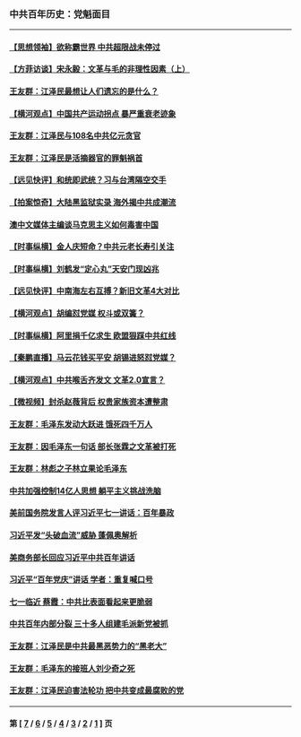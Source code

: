 ### 中共百年历史：党魁面目
---
#### [【思想领袖】欲称霸世界 中共超限战未停过](../../pages/nf1176107/n13745142.md?07100430) 
#### [【方菲访谈】宋永毅：文革与毛的非理性因素（上）](../../pages/nf1176107/n13469956.md?07100430) 
#### [王友群：江泽民最想让人们遗忘的是什么？](../../pages/nf1176107/n13408949.md?07100430) 
#### [【横河观点】中国共产运动拐点 暴严重衰老迹象](../../pages/nf1176107/n13388333.md?07100430) 
#### [王友群：江泽民与108名中共亿元贪官](../../pages/nf1176107/n13352358.md?07100430) 
#### [王友群：江泽民是活摘器官的罪魁祸首](../../pages/nf1176107/n13336903.md?07100430) 
#### [【远见快评】和统即武统？习与台湾隔空交手](../../pages/nf1176107/n13297739.md?07100430) 
#### [【拍案惊奇】大陆黑监狱实录 海外揭中共成潮流](../../pages/nf1176107/n13288853.md?07100430) 
#### [澳中文媒体主编谈马克思主义如何毒害中国](../../pages/nf1176107/n13257387.md?07100430) 
#### [【时事纵横】金人庆短命？中共元老长寿引关注](../../pages/nf1176107/n13217934.md?07100430) 
#### [【时事纵横】刘鹤发“定心丸”天安门现凶兆](../../pages/nf1176107/n13215416.md?07100430) 
#### [【远见快评】中南海左右互搏？新旧文革4大对比](../../pages/nf1176107/n13214745.md?07100430) 
#### [【横河观点】胡编怼党媒 权斗或双簧？](../../pages/nf1176107/n13210864.md?07100430) 
#### [【时事纵横】阿里捐千亿求生 欧盟狠踩中共红线](../../pages/nf1176107/n13206431.md?07100430) 
#### [【秦鹏直播】马云花钱买平安 胡锡进怒怼党媒？](../../pages/nf1176107/n13206392.md?07100430) 
#### [【横河观点】中共喉舌齐发文 文革2.0宣言？](../../pages/nf1176107/n13201248.md?07100430) 
#### [【微视频】封杀赵薇背后 权贵家族资本遭整肃](../../pages/nf1176107/n13197798.md?07100430) 
#### [王友群：毛泽东发动大跃进 饿死四千万人](../../pages/nf1176107/n13177158.md?07100430) 
#### [王友群：因毛泽东一句话 部长张霖之文革被打死](../../pages/nf1176107/n13161711.md?07100430) 
#### [王友群：林彪之子林立果论毛泽东](../../pages/nf1176107/n13128622.md?07100430) 
#### [中共加强控制14亿人思想 躺平主义挑战洗脑](../../pages/nf1176107/n13094299.md?07100430) 
#### [美前国务院发言人评习近平七一讲话：百年暴政](../../pages/nf1176107/n13066986.md?07100430) 
#### [习近平发“头破血流”威胁 蓬佩奥解析](../../pages/nf1176107/n13063604.md?07100430) 
#### [美商务部长回应习近平中共百年讲话](../../pages/nf1176107/n13062903.md?07100430) 
#### [习近平“百年党庆”讲话 学者：重复喊口号](../../pages/nf1176107/n13061411.md?07100430) 
#### [七一临近 蔡霞：中共比表面看起来更脆弱](../../pages/nf1176107/n13056418.md?07100430) 
#### [中共百年内部分裂 三十多人组建毛派新党被抓](../../pages/nf1176107/n13044023.md?07100430) 
#### [王友群：江泽民是中共最黑恶势力的“黑老大”](../../pages/nf1176107/n13022180.md?07100430) 
#### [王友群：毛泽东的接班人刘少奇之死](../../pages/nf1176107/n12991772.md?07100430) 
#### [王友群：江泽民迫害法轮功 把中共变成最腐败的党](../../pages/nf1176107/n12947347.md?07100430) 

---
#### 第 [ [7](./7.md?07100430) / [6](./6.md?07100430) / [5](./5.md?07100430) / [4](./4.md?07100430) / [3](./3.md?07100430) / [2](./2.md?07100430) / [1](./1.md?07100430) ] 页
